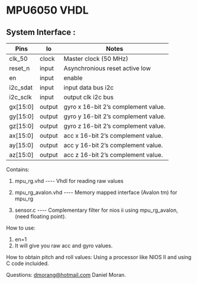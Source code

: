 # MPU6050 VHDL

System Interface :
----------------

| Pins   | Io | Notes |
| -------- | ---- | --------------------- |
| clk_50 | clock | Master clock (50 MHz) |
| reset_n | input | Asynchronious reset active low | 
| en | input | enable |
| i2c_sdat | input | input data bus i2c |
| i2c_sclk | input | output clk i2c bus |
| gx[15:0] | output | gyro x  16-bit 2’s complement value. |
| gy[15:0] | output | gyro y 16-bit 2’s complement value.  |
| gz[15:0] | output | gyro z 16-bit 2’s complement value.  | 
| ax[15:0] | output | acc x 16-bit 2’s complement value.  |
| ay[15:0] | output | acc y 16-bit 2’s complement value.  |
| az[15:0] | output | acc z 16-bit 2’s complement value.  |

Contains:
1. mpu_rg.vhd   ---- Vhdl for reading raw values
2. mpu_rg_avalon.vhd ---- Memory mapped interface (Avalon tm) for mpu_rg

3. sensor.c ---- Complementary filter for nios ii using mpu_rg_avalon, (need floating point).

How to use:
1. en=1
2. It will give you raw acc and gyro values.

How to obtain pitch and roll values:
Using a processor like NIOS II and using C code incluided.

Questions:
dmorang@hotmail.com
Daniel Moran.
